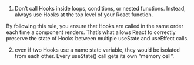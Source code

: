 1. Don’t call Hooks inside loops, conditions, or nested functions. Instead, always use Hooks at the top level of your React function.

By following this rule, you ensure that Hooks are called in the same order each time a component renders. That’s what allows React to correctly preserve the state of Hooks between multiple useState and useEffect calls.

2. even if two Hooks use a name state variable, they would be isolated from each other. Every useState() call gets its own “memory cell”.
